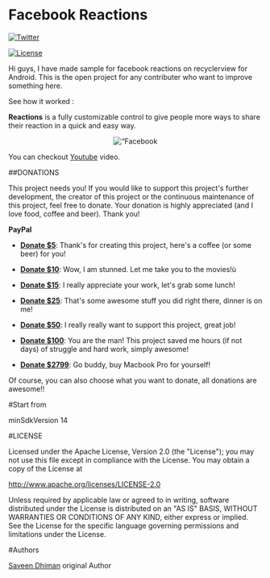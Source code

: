 # Facebook Reactions

[![Twitter](https://img.shields.io/badge/Twitter-@saveendhiman-blue.svg?style=flat)](https://twitter.com/saveendhiman)

[![License](https://img.shields.io/badge/license-Apache%202-4EB1BA.svg)](https://www.apache.org/licenses/LICENSE-2.0.html)

Hi guys, I have made sample for facebook reactions on recyclerview for Android. This is the open project for any contributer who want to improve something here.

See how it worked :

**Reactions** is a fully customizable control to give people more ways to share their reaction in a quick and easy way.
    
<p align="center">
  <img src="https://user-images.githubusercontent.com/6761640/29324410-9458ddb4-8201-11e7-8a50-2a328544f86e.gif" alt=“Facebook Reactions">
</p>

You can checkout [Youtube] video. 


##DONATIONS

This project needs you! If you would like to support this project's further development, the creator of this project or the continuous maintenance of this project, feel free to donate. Your donation is highly appreciated (and I love food, coffee and beer). Thank you!

**PayPal**

* **[Donate $5]**: Thank's for creating this project, here's a coffee (or some beer) for you!

* **[Donate $10]**: Wow, I am stunned. Let me take you to the movies!ù

* **[Donate $15]**: I really appreciate your work, let's grab some lunch!

* **[Donate $25]**: That's some awesome stuff you did right there, dinner is on me!

* **[Donate $50]**: I really really want to support this project, great job!

* **[Donate $100]**: You are the man! This project saved me hours (if not days) of struggle and hard work, simply awesome!

* **[Donate $2799]**: Go buddy, buy Macbook Pro for yourself!

Of course, you can also choose what you want to donate, all donations are awesome!!


#Start from

minSdkVersion 14

#LICENSE

Licensed under the Apache License, Version 2.0 (the "License"); you may not use this file except in compliance with the License. You may obtain a copy of the License at

http://www.apache.org/licenses/LICENSE-2.0

Unless required by applicable law or agreed to in writing, software distributed under the License is distributed on an "AS IS" BASIS, WITHOUT WARRANTIES OR CONDITIONS OF ANY KIND, either express or implied. See the License for the specific language governing permissions and limitations under the License.

#Authors

[Saveen Dhiman] original Author


[Donate $5]: 		https://www.paypal.me/saveendhiman/5
[Donate $10]:  		https://www.paypal.me/saveendhiman/10
[Donate $15]:  		https://www.paypal.me/saveendhiman/15
[Donate $25]:  		https://www.paypal.me/saveendhiman/25
[Donate $50]: 		https://www.paypal.me/saveendhiman/50
[Donate $100]: 		https://www.paypal.me/saveendhiman/100
[Donate $2799]: 	https://www.paypal.me/saveendhiman/2799

[Saveen Dhiman]:        https://github.com/saveendhiman

[Youtube]:        https://youtu.be/jgNDl71pPN0




